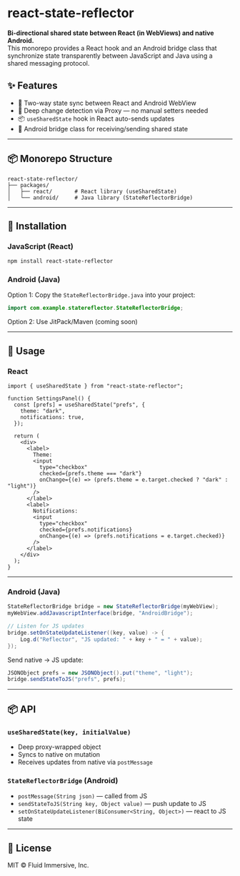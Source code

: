 # react-state-reflector

**Bi-directional shared state between React (in WebViews) and native Android.**  
This monorepo provides a React hook and an Android bridge class that synchronize state transparently between JavaScript and Java using a shared messaging protocol.

## ✨ Features

- 🔁 Two-way state sync between React and Android WebView
- 🧠 Deep change detection via Proxy — no manual setters needed
- 📦 `useSharedState` hook in React auto-sends updates
- 📲 Android bridge class for receiving/sending shared state

---

## 📦 Monorepo Structure

```
react-state-reflector/
├── packages/
│   ├── react/       # React library (useSharedState)
│   └── android/     # Java library (StateReflectorBridge)
```

---

## 🚀 Installation

### JavaScript (React)
```bash
npm install react-state-reflector
```

### Android (Java)

Option 1: Copy the `StateReflectorBridge.java` into your project:
```java
import com.example.statereflector.StateReflectorBridge;
```

Option 2: Use JitPack/Maven (coming soon)

---

## 🔧 Usage

### React

```tsx
import { useSharedState } from "react-state-reflector";

function SettingsPanel() {
  const [prefs] = useSharedState("prefs", {
    theme: "dark",
    notifications: true,
  });

  return (
    <div>
      <label>
        Theme:
        <input
          type="checkbox"
          checked={prefs.theme === "dark"}
          onChange={(e) => (prefs.theme = e.target.checked ? "dark" : "light")}
        />
      </label>
      <label>
        Notifications:
        <input
          type="checkbox"
          checked={prefs.notifications}
          onChange={(e) => (prefs.notifications = e.target.checked)}
        />
      </label>
    </div>
  );
}
```

---

### Android (Java)

```java
StateReflectorBridge bridge = new StateReflectorBridge(myWebView);
myWebView.addJavascriptInterface(bridge, "AndroidBridge");

// Listen for JS updates
bridge.setOnStateUpdateListener((key, value) -> {
    Log.d("Reflector", "JS updated: " + key + " = " + value);
});
```

Send native → JS update:
```java
JSONObject prefs = new JSONObject().put("theme", "light");
bridge.sendStateToJS("prefs", prefs);
```

---

## 📦 API

### `useSharedState(key, initialValue)`

- Deep proxy-wrapped object
- Syncs to native on mutation
- Receives updates from native via `postMessage`

### `StateReflectorBridge` (Android)

- `postMessage(String json)` — called from JS
- `sendStateToJS(String key, Object value)` — push update to JS
- `setOnStateUpdateListener(BiConsumer<String, Object>)` — react to JS state

---

## 📜 License

MIT © Fluid Immersive, Inc.

